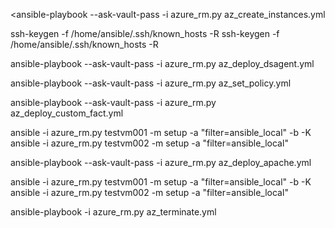 <ansible-playbook --ask-vault-pass -i azure_rm.py az_create_instances.yml

ssh-keygen -f /home/ansible/.ssh/known_hosts -R <testvm001 IP>
ssh-keygen -f /home/ansible/.ssh/known_hosts -R <testvm002 IP>

ansible-playbook --ask-vault-pass -i azure_rm.py az_deploy_dsagent.yml

ansible-playbook --ask-vault-pass -i azure_rm.py az_set_policy.yml

ansible-playbook --ask-vault-pass -i azure_rm.py az_deploy_custom_fact.yml

ansible -i azure_rm.py testvm001 -m setup -a "filter=ansible_local" -b -K
ansible -i azure_rm.py testvm002 -m setup -a "filter=ansible_local"

ansible-playbook --ask-vault-pass -i azure_rm.py az_deploy_apache.yml

ansible -i azure_rm.py testvm001 -m setup -a "filter=ansible_local" -b -K
ansible -i azure_rm.py testvm002 -m setup -a "filter=ansible_local"

ansible-playbook -i azure_rm.py az_terminate.yml
